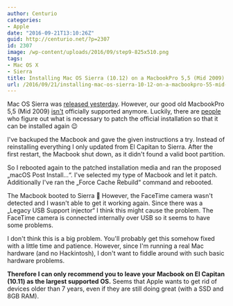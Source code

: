 ```yaml
---
author: Centurio
categories:
- Apple
date: "2016-09-21T13:10:26Z"
guid: http://centurio.net/?p=2307
id: 2307
image: /wp-content/uploads/2016/09/step9-825x510.png
tags:
- Mac OS X
- Sierra
title: Installing Mac OS Sierra (10.12) on a MacbookPro 5,5 (Mid 2009)
url: /2016/09/21/installing-mac-os-sierra-10-12-on-a-macbookpro-55-mid-2009/
---
```

Mac OS Sierra was [released yesterday](http://www.macworld.co.uk/news/mac-software/macos-sierra-release-date-uk-macos-sierra-new-features-2016-out-today-3630374/). However, our good old MacbookPro 5,5 (Mid 2009) [isn't](http://osxdaily.com/2016/06/14/macos-sierra-compatibility-list/) officially supported anymore. Luckily, there are [people](http://dosdude1.com/sierrapatch.html) who figure out what is necessary to patch the official installation so that it can be installed again 😉

I've backuped the Macbook and gave the given instructions a try. Instead of reinstalling everything I only updated from El Capitan to Sierra. After the first restart, the Macbook shut down, as it didn't found a valid boot partition.

So I rebooted again to the patched installation media and ran the proposed &#8222;macOS Post Install...&#8220;. I've selected my type of Macbook and let it patch. Additionally I've ran the &#8222;Force Cache Rebuild&#8220; command and rebooted.

The Macbook booted to Sierra 🙂 However, the FaceTime camera wasn't detected and I wasn't able to get it working again. Since there was a &#8222;Legacy USB Support injector&#8220; I think this might cause the problem. The FaceTime camera is connected internally over USB so it seems to have some problems.

I don't think this is a big problem. You'll probably get this somehow fixed with a little time and patience. However, since I'm running a real Mac hardware (and no Hackintosh), I don't want to fiddle around with such basic hardware problems.

**Therefore I can only recommend you to leave your Macbook on El Capitan (10.11) as the largest supported OS.** Seems that Apple wants to get rid of devices older than 7 years, even if they are still doing great (with a SSD and 8GB RAM).